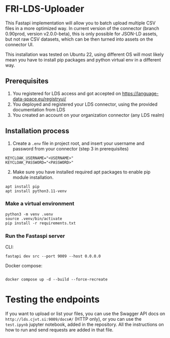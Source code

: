 # FRI-LDS-Uploader
This Fastapi implementation will allow you to batch upload multiple CSV files in a more optimized way. In current version of the connector (branch 0.90prod, version v2.0.0-beta), this is only possible for JSON-LD assets, but not raw CSV datasets, which can be then turned into assets on the connector UI.

This installation was tested on Ubuntu 22, using different OS will most likely mean you have to install pip packages and python virtual env in a different way.


## Prerequisites
1. You registered for LDS access and got accepted on https://language-data-space.eu/registryui/
2. You deployed and registered your LDS connector, using the provided documentation from LDS
3. You created an account on your organization connector (any LDS realm)



## Installation process
1. Create a `.env` file in project root, and insert your username and password from your connector (step 3 in prerequisites)
```
KEYCLOAK_USERNAME="<USERNAME>"
KEYCLOAK_PASSWORD="<PASSWORD>"
```
2. Make sure you have installed required apt packages to enable pip module installation. 
```
apt install pip
apt install python3.11-venv
```

### Make a virtual environment
```
python3 -m venv .venv
source .venv/bin/activate
pip install -r requirements.txt
```

### Run the Fastaspi server

CLI: 
```
fastapi dev src --port 9009 --host 0.0.0.0
```

Docker compose: 
```

docker compose up -d --build --force-recreate
```

# Testing the endpoints
If you want to upload or list your files, you can use the Swagger API docs on `http://lds.cjvt.si:9009/docs#/` (HTTP only), or you can use the `test.ipynb` jupyter notebook, added in the repository. All the instructions on how to run and send requests are added in that file.